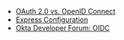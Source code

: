 * [OAuth 2.0 vs. OpenID Connect](/docs/concepts/oauth-openid/#oauth-2-0-vs-openid-connect)
* [Express Configuration](/docs/guides/express-configuration/main/)
* [Okta Developer Forum: OIDC](https://devforum.okta.com/search?q=oidc)